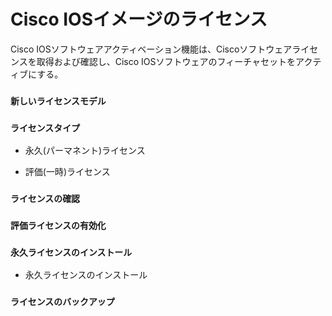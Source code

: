 # Cisco IOSイメージのライセンス
Cisco IOSソフトウェアアクティベーション機能は、Ciscoソフトウェアライセンスを取得および確認し、Cisco IOSソフトウェアのフィーチャセットをアクティブにする。

### `新しいライセンスモデル`

### `ライセンスタイプ`

- 永久(パーマネント)ライセンス

- 評価(一時)ライセンス

### `ライセンスの確認`

### `評価ライセンスの有効化`

### `永久ライセンスのインストール`

- 永久ライセンスのインストール

### `ライセンスのバックアップ`
